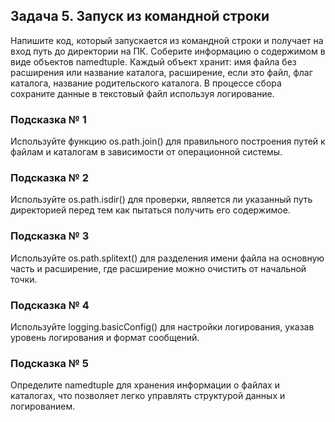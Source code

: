 ## Задача 5. Запуск из командной строки
Напишите код, который запускается из командной строки и получает на вход путь
до директории на ПК. Соберите информацию о содержимом в виде объектов
namedtuple. Каждый объект хранит: имя файла без расширения или название
каталога, расширение, если это файл, флаг каталога, название родительского
каталога. В процессе сбора сохраните данные в текстовый файл используя
логирование.

### Подсказка № 1
Используйте функцию os.path.join() для правильного построения путей к файлам
и каталогам в зависимости от операционной системы.
### Подсказка № 2
Используйте os.path.isdir() для проверки, является ли указанный путь
директорией перед тем как пытаться получить его содержимое.
### Подсказка № 3
Используйте os.path.splitext() для разделения имени файла на основную часть
и расширение, где расширение можно очистить от начальной точки.
### Подсказка № 4
Используйте logging.basicConfig() для настройки логирования, указав уровень
логирования и формат сообщений.
### Подсказка № 5
Определите namedtuple для хранения информации о файлах и каталогах, что
позволяет легко управлять структурой данных и логированием.